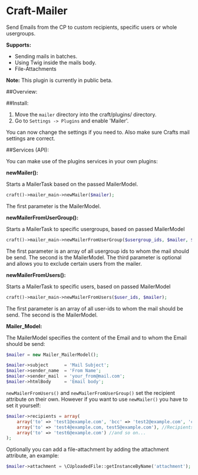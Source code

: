 Craft-Mailer
============

Send Emails from the CP to custom recipients, specific users or whole usergroups. 

**Supports:**

- Sending mails in batches.
- Using Twig inside the mails body.
- File-Attachments


**Note:** This plugin is currently in public beta.

##Overview:



##Install:

1. Move the `mailer` directory into the craft/plugins/ directory.
2. Go to `Settings -> Plugins` and enable 'Mailer'.
 
You can now change the settings if you need to. Also make sure Crafts mail settings are correct.


##Services (API):

You can make use of the plugins services in your own plugins:

**newMailer():**

Starts a MailerTask based on the passed MailerModel.

```php
craft()->mailer_main->newMailer($mailer);
```

The first parameter is the MailerModel.

**newMailerFromUserGroup():**

Starts a MailerTask to specific usergroups, based on passed MailerModel

```php
craft()->mailer_main->newMailerFromUserGroup($usergroup_ids, $mailer, $excludeUserIds);
```

The first parameter is an array of all usergroup ids to whom the mail should be send. The second is the MailerModel. The third parameter is optional and allows you to exclude certain users from the mailer.

**newMailerFromUsers():**

Starts a MailerTask to specific users, based on passed MailerModel

```php
craft()->mailer_main->newMailerFromUsers($user_ids, $mailer);
```

The first parameter is an array of all user-ids to whom the mail should be send. The second is the MailerModel.

**Mailer_Model:**

The MailerModel specifies the content of the Email and to whom the Email should be send:

```php
$mailer = new Mailer_MailerModel();

$mailer->subject      = 'Mail Subject';
$mailer->sender_name  = 'From Name';
$mailer->sender_mail  = 'your_from@mail.com';
$mailer->htmlBody     = 'Email body';
```

`newMailerFromUsers()` and `newMailerFromUserGroup()` set the recipient attribute on their own.
However if you want to use `newMailer()` you have to set it yourself:

```php
$mailer->recipients = array(
	array('to' => 'test1@example.com', 'bcc' => 'test2@example.com', 'cc' => 'test3@example.com'), //Recipients of the 1. mail
	array('to' => 'test4@example.com, test5@example.com'), //Recipients of the 2. mail
	array('to' => 'test6@example.com') //and so on...
);
```

Optionally you can add a file-attachment by adding the attachment attribute, an example:

```php
$mailer->attachment = \CUploadedFile::getInstanceByName('attachment');
```
